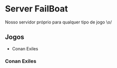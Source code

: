 # Server FailBoat

Nosso servidor próprio para qualquer tipo de jogo \o/


## Jogos
- Conan Exiles


### Conan Exiles

